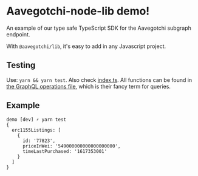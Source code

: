 # Aavegotchi-node-lib demo!

An example of our type safe TypeScript SDK for the Aavegotchi subgraph endpoint.

With `@aavegotchi/lib`, it's easy to add in any Javascript project.

## Testing

Use: `yarn && yarn test`. Also check [index.ts](./index.ts). All functions can be found in [the GraphQL operations file](../schema/operations.graphql), which is their fancy term for queries.

## Example

```
demo [dev] ⚡ yarn test
{
  erc1155Listings: [
    {
      id: '77823',
      priceInWei: '549000000000000000000',
      timeLastPurchased: '1617353001'
    }
  ]
}
```
